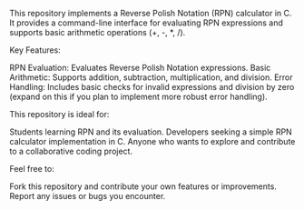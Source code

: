 This repository implements a Reverse Polish Notation (RPN) calculator in C. It provides a command-line interface for evaluating RPN expressions and supports basic arithmetic operations (+, -, *, /).

Key Features:

RPN Evaluation: Evaluates Reverse Polish Notation expressions.
Basic Arithmetic: Supports addition, subtraction, multiplication, and division.
Error Handling: Includes basic checks for invalid expressions and division by zero (expand on this if you plan to implement more robust error handling).

This repository is ideal for:

Students learning RPN and its evaluation.
Developers seeking a simple RPN calculator implementation in C.
Anyone who wants to explore and contribute to a collaborative coding project.

Feel free to:

Fork this repository and contribute your own features or improvements.
Report any issues or bugs you encounter.

